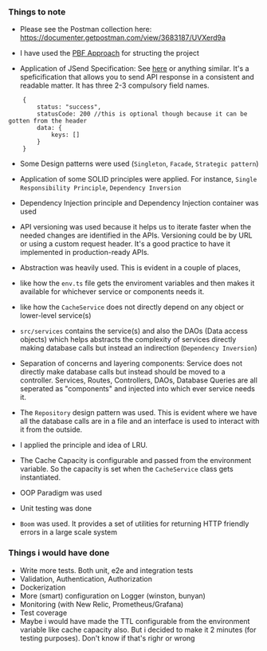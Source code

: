 ### Things to note

- Please see the Postman collection here: https://documenter.getpostman.com/view/3683187/UVXerd9a

- I have used the [PBF Approach](https://phauer.com/2020/package-by-feature/) for structing the project

- Application of JSend Specification: See [here](https://github.com/omniti-labs/jsend) or anything similar. It's a speficification that allows you to send API response in a consistent and readable matter. It has three 2-3 compulsory field names.

```
    {
        status: "success",
        statusCode: 200 //this is optional though because it can be gotten from the header
        data: {
            keys: []
        }
    }
```
- Some Design patterns were used (`Singleton`, `Facade`, `Strategic pattern`)

- Application of some SOLID principles were applied. For instance, `Single Responsibility Principle`, `Dependency Inversion`

- Dependency Injection principle and Dependency Injection container was used

- API versioning was used because it helps us to iterate faster when the needed changes are identified in the APIs. Versioning could be by URL or using a custom request header. It's a good practice to have it implemented in production-ready APIs.

- Abstraction was heavily used. This is evident in a couple of places, 

 - like how the `env.ts` file gets the enviroment variables and then makes it available for whichever service or components needs it.
 - like how the `CacheService` does not directly depend on any object or lower-level service(s) 

- `src/services` contains the service(s) and also the DAOs (Data access objects) which helps abstracts the complexity of services directly making database calls but instead an indirection (`Dependency Inversion`)

- Separation of concerns and layering components: Service does not directly make database calls but instead should be moved to a controller. Services, Routes, Controllers, DAOs, Database Queries are all seperated as "components" and injected into which ever service needs it. 

- The `Repository` design pattern was used. This is evident where we have all the database calls are in a file and an interface is used to interact with it from the outside. 

- I applied the principle and idea of LRU. 

- The Cache Capacity is configurable and passed from the environment variable. So the capacity is set when the `CacheService` class gets instantiated.

- OOP Paradigm was used

- Unit testing was done

- `Boom` was used. It provides a set of utilities for returning HTTP friendly errors in a large scale system

### Things i would have done
- Write more tests. Both unit, e2e and integration tests
- Validation, Authentication, Authorization
- Dockerization
- More (smart) configuration on Logger (winston, bunyan)
- Monitoring (with New Relic, Prometheus/Grafana)
- Test coverage
- Maybe i would have made the TTL configurable from the environment variable like cache capacity also. But i decided to make it 2 minutes (for testing purposes). Don't know if that's righr or wrong